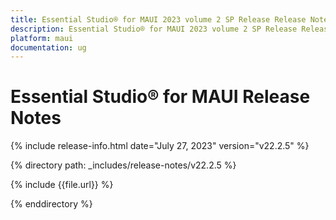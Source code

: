 ```yaml
---
title: Essential Studio® for MAUI 2023 volume 2 SP Release Release Notes  
description: Essential Studio® for MAUI 2023 volume 2 SP Release Release Notes  
platform: maui
documentation: ug
---
```


# Essential Studio® for MAUI  Release Notes  

{% include release-info.html date="July 27, 2023"  version="v22.2.5" %} 

{% directory path: _includes/release-notes/v22.2.5 %}

{% include {{file.url}} %}

{% enddirectory %}